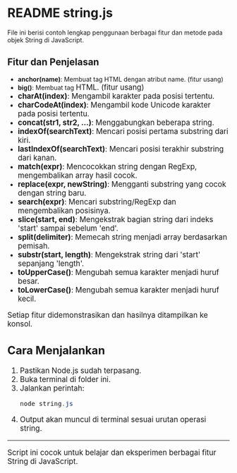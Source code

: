 # README string.js

File ini berisi contoh lengkap penggunaan berbagai fitur dan metode pada objek String di JavaScript.

## Fitur dan Penjelasan
- **anchor(name)**: Membuat tag <a> HTML dengan atribut name. (fitur usang)
- **big()**: Membuat tag <big> HTML. (fitur usang)
- **charAt(index)**: Mengambil karakter pada posisi tertentu.
- **charCodeAt(index)**: Mengambil kode Unicode karakter pada posisi tertentu.
- **concat(str1, str2, ...)**: Menggabungkan beberapa string.
- **indexOf(searchText)**: Mencari posisi pertama substring dari kiri.
- **lastIndexOf(searchText)**: Mencari posisi terakhir substring dari kanan.
- **match(expr)**: Mencocokkan string dengan RegExp, mengembalikan array hasil cocok.
- **replace(expr, newString)**: Mengganti substring yang cocok dengan string baru.
- **search(expr)**: Mencari substring/RegExp dan mengembalikan posisinya.
- **slice(start, end)**: Mengekstrak bagian string dari indeks 'start' sampai sebelum 'end'.
- **split(delimiter)**: Memecah string menjadi array berdasarkan pemisah.
- **substr(start, length)**: Mengekstrak string dari 'start' sepanjang 'length'.
- **toUpperCase()**: Mengubah semua karakter menjadi huruf besar.
- **toLowerCase()**: Mengubah semua karakter menjadi huruf kecil.

Setiap fitur didemonstrasikan dan hasilnya ditampilkan ke konsol.

## Cara Menjalankan
1. Pastikan Node.js sudah terpasang.
2. Buka terminal di folder ini.
3. Jalankan perintah:
   ```powershell
   node string.js
   ```
4. Output akan muncul di terminal sesuai urutan operasi string.

---
Script ini cocok untuk belajar dan eksperimen berbagai fitur String di JavaScript.